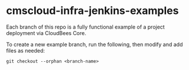 # cmscloud-infra-jenkins-examples

Each branch of this repo is a fully functional example of a project deployment via CloudBees Core.

To create a new example branch, run the following, then modify and add files as needed:

    git checkout --orphan <branch-name>
